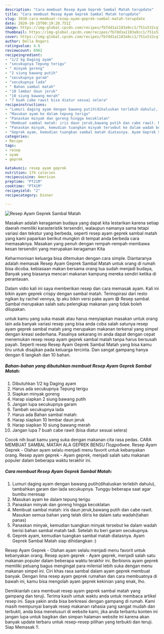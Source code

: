 ```yaml
---
description: "Cara membuat Resep Ayam Geprek Sambal Matah terupdate"
title: "Cara membuat Resep Ayam Geprek Sambal Matah terupdate"
slug: 3938-cara-membuat-resep-ayam-geprek-sambal-matah-terupdate
date: 2020-10-15T00:19:20.751Z
image: https://img-global.cpcdn.com/recipes/fb7dd1a1183a9cc1/751x532cq70/resep-ayam-geprek-sambal-matah-foto-resep-utama.jpg
thumbnail: https://img-global.cpcdn.com/recipes/fb7dd1a1183a9cc1/751x532cq70/resep-ayam-geprek-sambal-matah-foto-resep-utama.jpg
cover: https://img-global.cpcdn.com/recipes/fb7dd1a1183a9cc1/751x532cq70/resep-ayam-geprek-sambal-matah-foto-resep-utama.jpg
author: Della Rogers
ratingvalue: 4.6
reviewcount: 6962
recipeingredient:
- "1/2 kg Daging ayam"
- "secukupnya Tepung terigu"
- " minyak goreng"
- "2 siung bawang putih"
- "secukupnya garam"
- "secukupnya lada"
- " Bahan sambal matah"
- "10 lembar daun jeruk"
- "10 siung bawang merah"
- "7 buah cabe rawit bisa diatur sesuai selera"
recipeinstructions:
- "Lumuri daging ayam dengan bawang putih(dihaluskan terlebih dahulu), tambahkan garam dan lada secukupnya. Tunggu beberapa saat agar bumbu meresap"
- "Masukan ayam ke dalam tepung terigu"
- "Panaskan minyak dan goreng hingga kecoklatan"
- "Membuat sambal matah: iris daun jeruk,bawang putih dan cabe rawit. Masukan semua bahan yang telah diiris ke dalam satu wadah(tahan panas)"
- "Panaskan minyak, kemudian tuangkan minyak tersebut ke dalam wadah berisi bahan sambal matah tadi. Setelah itu beri garam secukupnya."
- "Geprek ayam, kemudian tuangkan sambal matah diatasnya. Ayam Geprek Sambal Matah siap dihidangkan :)"
categories:
- Recipe
tags:
- resep
- ayam
- geprek

katakunci: resep ayam geprek 
nutrition: 174 calories
recipecuisine: American
preptime: "PT21M"
cooktime: "PT41M"
recipeyield: "2"
recipecategory: Dinner

---
```



![Resep Ayam Geprek Sambal Matah](https://img-global.cpcdn.com/recipes/fb7dd1a1183a9cc1/751x532cq70/resep-ayam-geprek-sambal-matah-foto-resep-utama.jpg)

Masakan adalah keragaman budaya yang dapat kita lestarikan karena setiap daerah memiliki karasteristik tersendiri, walaupun namanya sama tetapi variasi dan tekstur yang berbeda, seperti resep ayam geprek sambal matah yang kami paparkan berikut mungkin di tempat anda berbeda cara memasaknya. Masakan yang penuh dengan rempah-rempah membawa kesan tersendiri yang merupakan keragaman Kita

Keharmonisan keluarga bisa ditemukan dengan cara simple. Diantaranya adalah memasak Resep Ayam Geprek Sambal Matah untuk orang di rumah bisa dicoba. kebiasaan makan bersama orang tua sudah menjadi budaya, Banyak yang biasanya mencari makanan kampung mereka sendiri ketika di perantauan.

Dalam vidio kali ini saya memberikan resep dan cara memasak ayam. Kali ini bikin ayam geprek crispy dengan sambal matah. Terinspirasi dari resto ngikan by rachel vennya, tp aku bikin versi pake ayam 😅 Resep sambal. Sambal merupakan salah satu pelengkap makanan yang tidak boleh dilupakan.

untuk kamu yang suka masak atau harus menyiapkan masakan untuk orang lain ada banyak variasi resep yang bisa anda coba salah satunya resep ayam geprek sambal matah yang merupakan makanan terkenal yang simpel dengan kreasi sederhana. Pasalnya sekarang ini anda dapat dengan cepat menemukan resep resep ayam geprek sambal matah tanpa harus bersusah payah.
Seperti resep Resep Ayam Geprek Sambal Matah yang bisa kamu tiru untuk disajikan pada keluarga tercinta. Dan sangat gampang hanya dengan 6 langkah dan 10 bahan.


<!--inarticleads1-->

##### Bahan-bahan yang dibutuhkan membuat Resep Ayam Geprek Sambal Matah:

1. Dibutuhkan 1/2 kg Daging ayam
1. Harus ada secukupnya Tepung terigu
1. Siapkan  minyak goreng
1. Harap siapkan 2 siung bawang putih
1. Jangan lupa secukupnya garam
1. Tambah secukupnya lada
1. Harus ada  Bahan sambal matah:
1. Harap siapkan 10 lembar daun jeruk
1. Harap siapkan 10 siung bawang merah
1. Jangan lupa 7 buah cabe rawit (bisa diatur sesuai selera)


Cocok nih buat kamu yang suka dengan makanan cita rasa pedas. CARA MEMBUAT SAMBAL MATAH ALA GEPREK BENSU Подробнее. Resep Ayam Geprek - Olahan ayam selalu menjadi menu favorit untuk kebanyakan orang. Resep ayam geprek - Ayam geprek, menjadi salah satu makanan populer dalam beberapa waktu terakhir ini. 

<!--inarticleads2-->

##### Cara membuat  Resep Ayam Geprek Sambal Matah:

1. Lumuri daging ayam dengan bawang putih(dihaluskan terlebih dahulu), tambahkan garam dan lada secukupnya. Tunggu beberapa saat agar bumbu meresap
1. Masukan ayam ke dalam tepung terigu
1. Panaskan minyak dan goreng hingga kecoklatan
1. Membuat sambal matah: iris daun jeruk,bawang putih dan cabe rawit. Masukan semua bahan yang telah diiris ke dalam satu wadah(tahan panas)
1. Panaskan minyak, kemudian tuangkan minyak tersebut ke dalam wadah berisi bahan sambal matah tadi. Setelah itu beri garam secukupnya.
1. Geprek ayam, kemudian tuangkan sambal matah diatasnya. Ayam Geprek Sambal Matah siap dihidangkan :)


Resep Ayam Geprek - Olahan ayam selalu menjadi menu favorit untuk kebanyakan orang. Resep ayam geprek - Ayam geprek, menjadi salah satu makanan populer dalam beberapa waktu terakhir ini. Berbisnis ayam geprek memiliki peluang bagus mengingat para milenial lebih suka dengan menu makanan simpel ini. Ciri khas rasa sambal dalam ayam geprek membuat banyak. Dengan lima resep ayam geprek rumahan dan cara membuatnya di bawah ini, kamu bisa mengolah ayam geprek kekinian yang enak, lho. 

Demikianlah cara membuat resep ayam geprek sambal matah yang gampang dan teruji. Terima kasih untuk waktu anda untuk membaca artikel resep ini. Saya yakin anda bisa berkreasi dengan gampang di rumah. Kami masih mempunyai banyak resep makanan rahasia yang sangat mudah dan terbukti, anda bisa menelusuri di website kami, jika anda terbantu konten ini jangan lupa untuk bagikan dan simpan halaman website ini karena akan banyak update terbaru untuk resep-resep pilihan yang terbukti dan teruji. Siap Memasak !!. 
